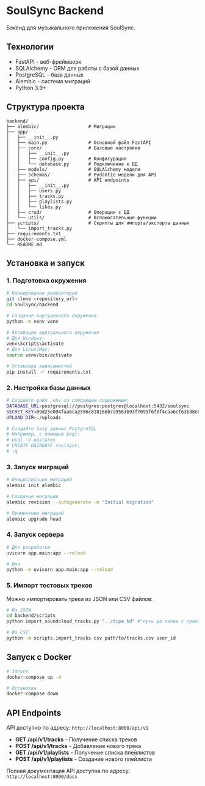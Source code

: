 # SoulSync Backend

Бэкенд для музыкального приложения SoulSync.

## Технологии

- FastAPI - веб-фреймворк
- SQLAlchemy - ORM для работы с базой данных
- PostgreSQL - база данных
- Alembic - система миграций
- Python 3.9+

## Структура проекта

```
backend/
├── alembic/                  # Миграции
├── app/
│   ├── __init__.py
│   ├── main.py               # Основной файл FastAPI
│   ├── core/                 # Базовые настройки
│   │   ├── __init__.py
│   │   ├── config.py         # Конфигурация
│   │   └── database.py       # Подключение к БД
│   ├── models/               # SQLAlchemy модели
│   ├── schemas/              # Pydantic модели для API
│   ├── api/                  # API endpoints
│   │   ├── __init__.py
│   │   ├── users.py
│   │   ├── tracks.py
│   │   ├── playlists.py
│   │   └── likes.py
│   ├── crud/                 # Операции с БД
│   └── utils/                # Вспомогательные функции
├── scripts/                  # Скрипты для импорта/экспорта данных
│   └── import_tracks.py
├── requirements.txt
├── docker-compose.yml
└── README.md
```

## Установка и запуск

### 1. Подготовка окружения

```bash
# Клонирование репозитория
git clone <repository_url>
cd SoulSync/backend

# Создание виртуального окружения
python -m venv venv

# Активация виртуального окружения
# Для Windows:
venv\Scripts\activate
# Для Linux/Mac:
source venv/bin/activate

# Установка зависимостей
pip install -r requirements.txt
```

### 2. Настройка базы данных

```bash
# Создайте файл .env со следующим содержимым:
DATABASE_URL=postgresql://postgres:postgres@localhost:5432/soulsync
SECRET_KEY=09d25e094faa6ca2556c818166b7a9563b93f7099f6f0f4caa6cf63b88e8d3e7
UPLOAD_DIR=./uploads

# Создайте базу данных PostgreSQL
# Например, с помощью psql:
# psql -U postgres
# CREATE DATABASE soulsync;
# \q
```

### 3. Запуск миграций

```bash
# Инициализация миграций
alembic init alembic

# Создание миграции
alembic revision --autogenerate -m "Initial migration"

# Применение миграций
alembic upgrade head
```

### 4. Запуск сервера

```bash
# Для разработки
uvicorn app.main:app --reload

# Или
python -m uvicorn app.main:app --reload
```

### 5. Импорт тестовых треков

Можно импортировать треки из JSON или CSV файлов:

```bash
# Из JSON
cd backend/scripts
python import_soundcloud_tracks.py "../tipa_bd" #"путь до папки с треками"

# Из CSV
python -m scripts.import_tracks csv path/to/tracks.csv user_id
```

## Запуск с Docker

```bash
# Запуск
docker-compose up -d

# Остановка
docker-compose down
```

## API Endpoints

API доступно по адресу: `http://localhost:8000/api/v1`

- **GET /api/v1/tracks** - Получение списка треков
- **POST /api/v1/tracks** - Добавление нового трека
- **GET /api/v1/playlists** - Получение списка плейлистов
- **POST /api/v1/playlists** - Создание нового плейлиста

Полная документация API доступна по адресу: `http://localhost:8000/docs` 